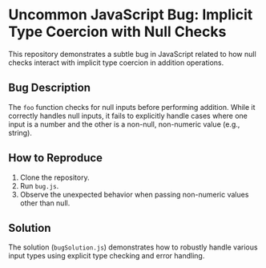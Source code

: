 # Uncommon JavaScript Bug: Implicit Type Coercion with Null Checks

This repository demonstrates a subtle bug in JavaScript related to how null checks interact with implicit type coercion in addition operations.

## Bug Description

The `foo` function checks for null inputs before performing addition. While it correctly handles null inputs, it fails to explicitly handle cases where one input is a number and the other is a non-null, non-numeric value (e.g., string).

## How to Reproduce

1. Clone the repository.
2. Run `bug.js`.
3. Observe the unexpected behavior when passing non-numeric values other than null. 

## Solution

The solution (`bugSolution.js`) demonstrates how to robustly handle various input types using explicit type checking and error handling.